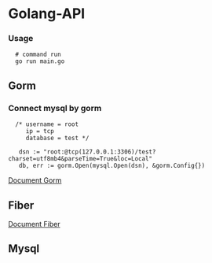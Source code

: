 # Golang-API

### Usage
```golang
  # command run
  go run main.go
```

## Gorm
### Connect mysql by gorm

 ```golang
   /* username = root
      ip = tcp
      database = test */
      
	dsn := "root:@tcp(127.0.0.1:3306)/test?charset=utf8mb4&parseTime=True&loc=Local"
	db, err := gorm.Open(mysql.Open(dsn), &gorm.Config{})
```
[Document Gorm](https://gorm.io/docs/)

## Fiber

[Document Fiber](https://docs.gofiber.io/)

## Mysql
